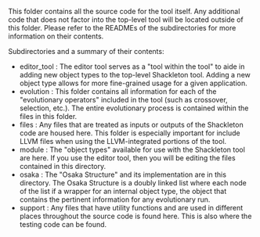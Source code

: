 This folder contains all the source code for the tool itself. Any additional code that does not factor into the top-level tool will be located outside of this folder. Please refer to the READMEs of the subdirectories for more information on their contents.

Subdirectories and a summary of their contents:

-   editor_tool : The editor tool serves as a "tool within the tool" to aide in adding new object types to the top-level Shackleton tool. Adding a new object type allows for more fine-grained usage for a given application.
-   evolution : This folder contains all information for each of the "evolutionary operators" included in the tool (such as crossover, selection, etc.). The entire evolutionary process is contained within the files in this folder.
-   files : Any files that are treated as inputs or outputs of the Shackleton code are housed here. This folder is especially important for include LLVM files when using the LLVM-integrated portions of the tool.
-   module : The "object types" available for use with the Shackleton tool are here. If you use the editor tool, then you will be editing the files contained in this directory.
-   osaka : The "Osaka Structure" and its implementation are in this directory. The Osaka Structure is a doubly linked list where each node of the list if a wrapper for an internal object type, the object that contains the pertinent information for any evolutionary run.
-   support : Any files that have utility functions and are used in different places throughout the source code is found here. This is also where the testing code can be found.
